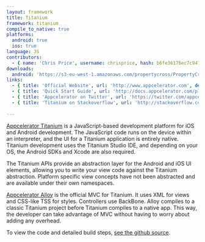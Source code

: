 ```yaml
---
layout: framework
title: Titanium
framework: titanium
compile_to_native: true
platforms:
  android: true
  ios: true
language: JS
contributors:
  - { name: 'Chris Price', username: chrisprice, hash: b6fe36176ec7c9475374a5cd3b7bef1a }
downloads:
  android: 'https://s3-eu-west-1.amazonaws.com/propertycross/PropertyCross_Titanium.apk'
links:
  - { title: 'Official Website', url: 'http://www.appcelerator.com', description: '- The Appcelerator website hosts lots of useful resources including documentation and the Appcelerator blog.' }
  - { title: 'Quick Start Guide', url: 'http://docs.appcelerator.com/platform/latest/#!/guide/Quick_Start', description: '- A comprehensive quick start guide that is an incredibly useful resource to developers looking to create an app with Titanium.' }
  - { title: 'Appcelerator on Twitter', url: 'https://twitter.com/appcelerator', description: '- Regularly updated with information about releases, features and links to articles.' }
  - { title: 'Titanium on Stackoverflow', url: 'http://stackoverflow.com/questions/tagged/titanium', description: '- A variety of questions and answers related to Titanium development on Stackoverflow.' }
  
---
```


[Appcelerator Titanium](http://www.appcelerator.com/) is a JavaScript-based development platform for iOS and Android development. The JavaScript code runs on the device within an interpreter, and the UI for a Titanium application is entirely native. Titanium development uses the Titanium Studio IDE, and depending on your OS, the Android SDKs and Xcode are also required.

The Titanium APIs provide an abstraction layer for the Android and iOS UI elements, allowing you to write your view code against the Titanium abstraction. Platform specific view concepts have not been abstracted and are available under their own namespaces.

[Appcelerator Alloy](http://www.appcelerator.com/mobile-app-development-products/) is the official MVC for Titanium. It uses XML for views and CSS-like TSS for styles. Controllers use BackBone. Alloy compiles to a classic Titanium project before Titanium compiles to a native app. This way, the developer can take advantage of MVC without having to worry about adding any overhead.


To view the code and detailed build steps, <a href='{{ site.githuburl }}/tree/master/titanium'>see the github source</a>.
